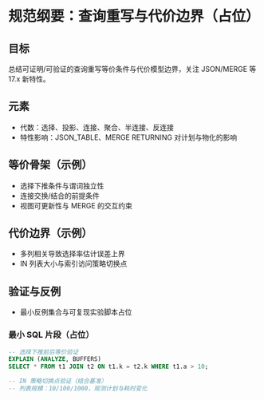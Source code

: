 # 规范纲要：查询重写与代价边界（占位）

## 目标

总结可证明/可验证的查询重写等价条件与代价模型边界，关注 JSON/MERGE 等 17.x 新特性。

## 元素

- 代数：选择、投影、连接、聚合、半连接、反连接
- 特性影响：JSON_TABLE、MERGE RETURNING 对计划与物化的影响

## 等价骨架（示例）

- 选择下推条件与谓词独立性
- 连接交换/结合的前提条件
- 视图可更新性与 MERGE 的交互约束

## 代价边界（示例）

- 多列相关导致选择率估计误差上界
- IN 列表大小与索引访问策略切换点

## 验证与反例

- 最小反例集合与可复现实验脚本占位

### 最小 SQL 片段（占位）

```sql
-- 选择下推前后等价验证
EXPLAIN (ANALYZE, BUFFERS)
SELECT * FROM t1 JOIN t2 ON t1.k = t2.k WHERE t1.a > 10;

-- IN 策略切换点验证（结合基准）
-- 列表规模：10/100/1000，观测计划与耗时变化
```
